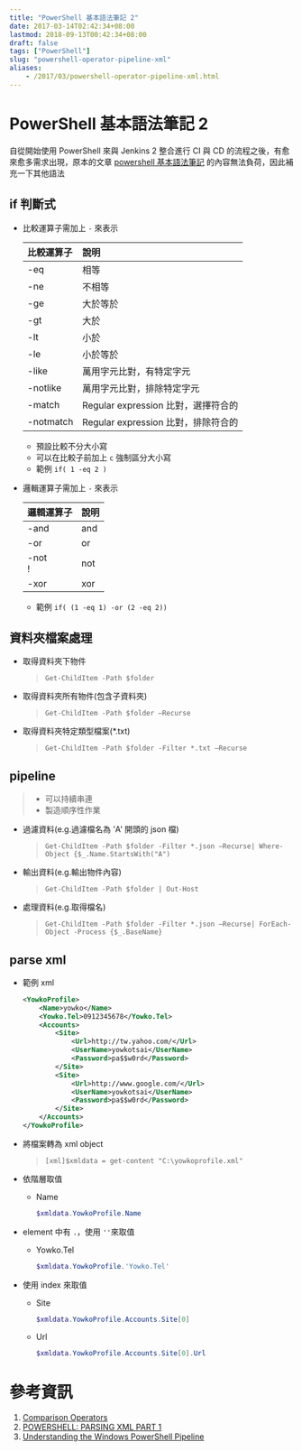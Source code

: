 ```yaml
---
title: "PowerShell 基本語法筆記 2"
date: 2017-03-14T02:42:34+08:00
lastmod: 2018-09-13T00:42:34+08:00
draft: false
tags: ["PowerShell"]
slug: "powershell-operator-pipeline-xml"
aliases:
    - /2017/03/powershell-operator-pipeline-xml.html
---
```

# PowerShell 基本語法筆記 2
自從開始使用 PowerShell 來與 Jenkins 2 整合進行 CI 與 CD 的流程之後，有愈來愈多需求出現，原本的文章 [powershell 基本語法筆記](http://blog.yowko.com/2017/01/powershell-basic-syntex.html) 的內容無法負荷，因此補充一下其他語法

## if 判斷式
- 比較運算子需加上 `-` 來表示
    
    比較運算子|說明
    :---|:---
    -eq|相等
    -ne|不相等
    -ge|大於等於
    -gt|大於
    -lt|小於
    -le|小於等於
    -like|萬用字元比對，有特定字元
    -notlike|萬用字元比對，排除特定字元
    -match|Regular expression 比對，選擇符合的
    -notmatch|Regular expression 比對，排除符合的 
    - 預設比較不分大小寫
    - 可以在比較子前加上 `c` 強制區分大小寫
    - 範例
        `if( 1 -eq 2 )`
- 邏輯運算子需加上 `-` 來表示
    
    邏輯運算子|說明
    :---|:---
    -and| and
    -or | or
    -not<br/>!| not
    -xor|xor      
    - 範例
        `if( (1 -eq 1) -or (2 -eq 2))` 

## 資料夾檔案處理
- 取得資料夾下物件
    
    >`Get-ChildItem -Path $folder` 
- 取得資料夾所有物件(包含子資料夾)
    
    >`Get-ChildItem -Path $folder –Recurse`
- 取得資料夾特定類型檔案(*.txt)
    
    >`Get-ChildItem -Path $folder -Filter *.txt –Recurse` 

## pipeline
>* 可以持續串連
>* 製造順序性作業

- 過濾資料(e.g.過濾檔名為 'A' 開頭的 json 檔)
    
    >`Get-ChildItem -Path $folder -Filter *.json –Recurse| Where-Object {$_.Name.StartsWith("A")`     
- 輸出資料(e.g.輸出物件內容)
    
    >`Get-ChildItem -Path $folder | Out-Host` 
- 處理資料(e.g.取得檔名)
    
    > `Get-ChildItem -Path $folder -Filter *.json –Recurse| ForEach-Object -Process {$_.BaseName}`


## parse xml
- 範例 xml
    
    ```xml
    <YowkoProfile>
    	<Name>yowko</Name>
    	<Yowko.Tel>0912345678</Yowko.Tel>
    	<Accounts>
    		<Site>
    			<Url>http://tw.yahoo.com/</Url>
    			<UserName>yowkotsai</UserName>
    			<Password>pa$$w0rd</Password>
    		</Site>
    		<Site>
    			<Url>http://www.google.com/</Url>
    			<UserName>yowkotsai</UserName>
    			<Password>pa$$w0rd</Password>
    		</Site>
    	</Accounts>
    </YowkoProfile>
    ```
- 將檔案轉為 xml object
    
    > `[xml]$xmldata = get-content "C:\yowkoprofile.xml"`
        
- 依階層取值
    - Name
        
        ```ps1
        $xmldata.YowkoProfile.Name
        ```
- element 中有 `.`，使用 `''`來取值
    - Yowko.Tel
        
        ```ps1
        $xmldata.YowkoProfile.'Yowko.Tel'
        ```
- 使用 index 來取值
    - Site
        
        ```ps1
        $xmldata.YowkoProfile.Accounts.Site[0]
        ```
    - Url
        
        ```ps1
        $xmldata.YowkoProfile.Accounts.Site[0].Url
        ```

# 參考資訊
1. [Comparison Operators](https://ss64.com/ps/syntax-compare.html)
2. [POWERSHELL: PARSING XML PART 1](http://www.thomasmaurer.ch/2010/06/powershell-parsing-xml-part-1/)
3. [Understanding the Windows PowerShell Pipeline](https://msdn.microsoft.com/en-us/powershell/scripting/getting-started/fundamental/understanding-the-windows-powershell-pipeline)